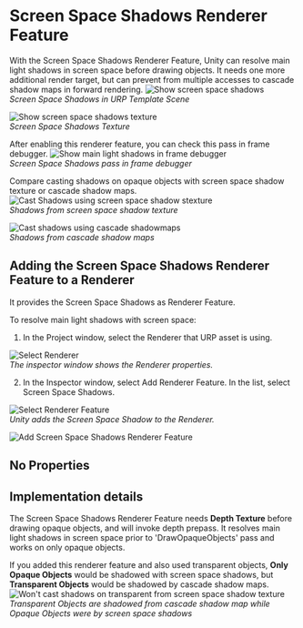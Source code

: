 # Screen Space Shadows Renderer Feature

With the Screen Space Shadows Renderer Feature, Unity can resolve main light shadows in screen space before drawing objects. It needs one more additional render target, but can prevent from multiple accesses to cascade shadow maps in forward rendering.
![Show screen space shadows](Images/ssshadows/ssshadows-result.png)<br/>*Screen Space Shadows in URP Template Scene*

![Show screen space shadows texture](Images/ssshadows/ssshadows-shadow-texture.png)<br/>*Screen Space Shadows Texture*

After enabling this renderer feature, you can check this pass in frame debugger.
![Show main light shadows in frame debugger](Images/ssshadows/ssshadows-framedebugger.png)<br/>*Screen Space Shadows pass in frame debugger*

Compare casting shadows on opaque objects with screen space shadow texture or cascade shadow maps.
![Cast Shadows using screen space shadow stexture](Images/ssshadows/ssshadows-cast-shadow-using-screenspace.png)<br/>*Shadows from screen space shadow texture*

![Cast shadows using cascade shadowmaps](Images/ssshadows/ssshadows-cast-shadow-using-cascades.png)<br/>*Shadows from cascade shadow maps* 

## Adding the Screen Space Shadows Renderer Feature to a Renderer

It provides the Screen Space Shadows as Renderer Feature.

To resolve main light shadows with screen space:

1. In the Project window, select the Renderer that URP asset is using.

![Select Renderer](Images/ssshadows/ssshadows-select-renderer.png)<br/>*The inspector window shows the Renderer properties.*

2. In the Inspector window, select Add Renderer Feature. In the list, select Screen Space Shadows.

![Select Renderer Feature](Images/ssshadows/ssshadows-select-renderer-feature.png)<br/>*Unity adds the Screen Space Shadow to the Renderer.*

![Add Screen Space Shadows Renderer Feature](Images/ssshadows/ssshadows-renderer-feature-added.png)

## No Properties

## Implementation details

The Screen Space Shadows Renderer Feature needs **Depth Texture** before drawing opaque objects, and will invoke depth prepass.
It resolves main light shadows in screen space prior to 'DrawOpaqueObjects' pass and works on only opaque objects.

If you added this renderer feature and also used transparent objects, **Only Opaque Objects** would be shadowed with screen space shadows, but
**Transparent Objects** would be shadowed by cascade shadow maps.
![Won't cast shadows on transparent from screen space shadow texture](Images/ssshadows/ssshadows-cast-shadow-totransparent.png)<br/>*Transparent Objects are shadowed from cascade shadow map while Opaque Objects were by screen space shadows*
